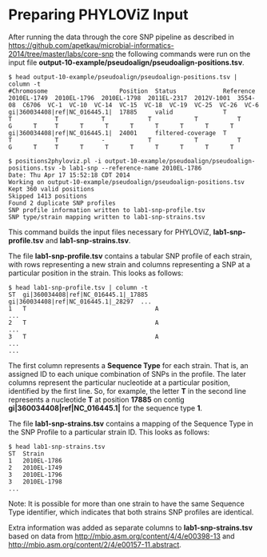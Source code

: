 Preparing PHYLOViZ Input
========================

After running the data through the core SNP pipeline as described in https://github.com/apetkau/microbial-informatics-2014/tree/master/labs/core-snp the following commands were run on the input file __output-10-example/pseudoalign/pseudoalign-positions.tsv__.

	$ head output-10-example/pseudoalign/pseudoalign-positions.tsv | column -t
	#Chromosome                    Position  Status             Reference  2010EL-1749  2010EL-1796  2010EL-1798  2011EL-2317  2012V-1001  3554-08  C6706  VC-1  VC-10  VC-14  VC-15  VC-18  VC-19  VC-25  VC-26  VC-6
	gi|360034408|ref|NC_016445.1|  17885     valid              T          T            T            T            T            T           T        G      T     T      T      T      T      T      T      T      T
	gi|360034408|ref|NC_016445.1|  24001     filtered-coverage  T          T            T            -            T            T           T        G      T     T      T      T      T      T      T      T      T

	$ positions2phyloviz.pl -i output-10-example/pseudoalign/pseudoalign-positions.tsv -b lab1-snp --reference-name 2010EL-1786
	Date: Thu Apr 17 15:52:18 CDT 2014
	Working on output-10-example/pseudoalign/pseudoalign-positions.tsv
	Kept 360 valid positions
	Skipped 1413 positions
	Found 2 duplicate SNP profiles
	SNP profile information written to lab1-snp-profile.tsv
	SNP type/strain mapping written to lab1-snp-strains.tsv	

This command builds the input files necessary for PHYLOViZ, __lab1-snp-profile.tsv__ and __lab1-snp-strains.tsv__.

The file __lab1-snp-profile.tsv__ contains a tabular SNP profile of each strain, with rows representing a new strain and columns representing a SNP at a particular position in the strain.  This looks as follows:

	$ head lab1-snp-profile.tsv | column -t
	ST  gi|360034408|ref|NC_016445.1|_17885  gi|360034408|ref|NC_016445.1|_28297  ...
	1   T                                    A                                    ...
	2   T                                    A                                    ...
	3   T                                    A                                    ...
	...

The first column represents a **Sequence Type** for each strain.  That is, an assigned ID to each unique combination of SNPs in the profile.  The later columns represent the particular nucleotide at a particular position, identified by the first line.  So, for example, the letter **T** in the second line represents a nucleotide **T** at position **17885** on contig **gi|360034408|ref|NC_016445.1|** for the sequence type **1**.

The file __lab1-snp-strains.tsv__ contains a mapping of the Sequence Type in the SNP Profile to a particular strain ID.  This looks as follows:

	$ head lab1-snp-strains.tsv
	ST  Strain
	1   2010EL-1786
	2   2010EL-1749
	3   2010EL-1796
	3   2010EL-1798
	...

Note: It is possible for more than one strain to have the same Sequence Type identifier, which indicates that both strains SNP profiles are identical.

Extra information was added as separate columns to __lab1-snp-strains.tsv__ based on data from http://mbio.asm.org/content/4/4/e00398-13 and http://mbio.asm.org/content/2/4/e00157-11.abstract.
